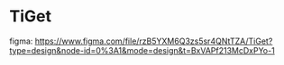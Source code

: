# TiGet
figma: https://www.figma.com/file/rzB5YXM6Q3zs5sr4QNtTZA/TiGet?type=design&node-id=0%3A1&mode=design&t=BxVAPf213McDxPYo-1
